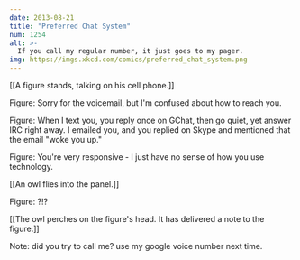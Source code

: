 ```yaml
---
date: 2013-08-21
title: "Preferred Chat System"
num: 1254
alt: >-
  If you call my regular number, it just goes to my pager.
img: https://imgs.xkcd.com/comics/preferred_chat_system.png
---
```

[[A figure stands, talking on his cell phone.]]

Figure: Sorry for the voicemail, but I'm confused about how to reach you. 

Figure: When I text you, you reply once on GChat, then go quiet, yet answer IRC right away. I emailed you, and you replied on Skype and mentioned that the email "woke you up." 

Figure: You're very responsive - I just have no sense of how you use technology. 

[[An owl flies into the panel.]]

Figure: ?!?

[[The owl perches on the figure's head. It has delivered a note to the figure.]]

Note: did you try to call me? use my google voice number next time. 

